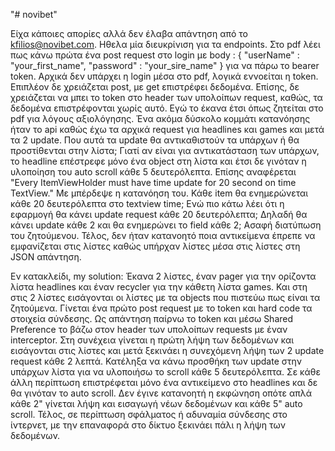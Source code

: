 "# novibet" 


Είχα κάποιες απορίες αλλά δεν έλαβα απάντηση από το kfilios@novibet.com.
Ηθελα μία διευκρίνιση για τα endpoints. Στο pdf λέει πως κάνω πρώτα ένα post request στο login με body :
{
"userName" : "your_first_name",
    "password" : "your_sire_name"
}
για να πάρω το bearer token.
Αρχικά δεν υπάρχει η login μέσα στο pdf, λογικά εννοείται η token. Επιπλέον δε χρειάζεται post, με get
επιστρέφει δεδομένα. Επίσης, δε χρειάζεται να μπει το token στο header των υπολοίπων request, καθώς, τα δεδομένα επιστρέφονται χωρίς αυτό.
Εγώ το έκανα έτσι όπως ζητείται στο pdf για λόγους αξιολόγησης.
Ένα ακόμα δύσκολο κομμάτι κατανόησης ήταν το api καθώς έχω τα αρχικά request για headlines και games και μετά τα 2 update.
Που αυτά τα update θα αντικαθιστούν τα υπάρχων ή θα προστίθενται στην λίστα;  Γιατί αν είναι για αντικατάσταση των υπάρχων,
το headline επέστρεφε μόνο ένα object στη λίστα και έτσι δε γινόταν η υλοποίηση του auto scroll κάθε 5 δευτερόλεπτα.
Επίσης αναφέρεται "Every ItemViewHolder must have time update for 20 second on time TextView."
Με μπέρδεψε η κατανόηση του. Κάθε item θα ενημερώνεται κάθε 20 δευτερόλεπτα στο textview time; Ενώ πιο κάτω λέει ότι η
εφαρμογή θα κάνει update request κάθε 20 δευτερόλεπτα; Δηλαδή θα κάνει update κάθε 2 και θα ενημερώνει το field κάθε 2; Ασαφή διατύπωση του ζητούμενου.
Τέλος, δεν ήταν κατανοητό ποια αντικείμενα έπρεπε να εμφανίζεται στις λίστες καθώς υπήρχαν λίστες μέσα στις λίστες στη JSON απάντηση.

Εν κατακλείδι, my solution:
Έκανα 2 λίστες, έναν pager για την ορίζοντα λίστα headlines και έναν recycler για την κάθετη λίστα games. Και στη στις 2 λίστες εισάγονται οι λίστες με τα objects που πιστεύω πως είναι τα ζητούμενα.
Γίνεται ένα πρώτο post request με το token και hard code τα στοιχεία σύνδεσης. Ως απάντηση παίρνω το token και μέσω Shared Preference το βάζω στον header των υπολοίπων requests με έναν interceptor.
Στη συνέχεια γίνεται η πρώτη λήψη των δεδομένων και εισάγονται στις λίστες και μετά ξεκινάει η συνεχόμενη λήψη των 2 update request κάθε 2 λεπτά.
Κατέληξα να κάνω προσθήκη των update στην υπάρχων λίστα για να υλοποιήσω το scroll κάθε 5 δευτερόλεπτα. Σε κάθε άλλη περίπτωση επιστρέφεται μόνο ένα αντικείμενο στο headlines και δε θα γινόταν το auto scroll.
Δεν έγινε κατανοητή η εκφώνηση οπότε απλά κάθε 2" γίνεται λήψη και εισαγωγή νέων δεδομένων και κάθε 5" auto scroll.
Τέλος, σε περίπτωση σφάλματος ή αδυναμία σύνδεσης στο ίντερνετ, με την επαναφορά στο δίκτυο ξεκινάει πάλι η λήψη των δεδομένων.